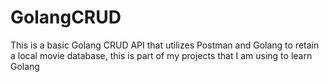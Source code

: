 # GolangCRUD

This is a basic Golang CRUD API that utilizes Postman and Golang to retain a local movie database, this is part of my projects that I am using to learn Golang
